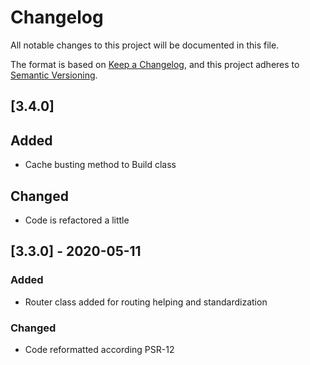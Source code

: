# Changelog
All notable changes to this project will be documented in this file.

The format is based on [Keep a Changelog](https://keepachangelog.com/en/1.0.0/),
and this project adheres to [Semantic Versioning](https://semver.org/spec/v2.0.0.html).

## [3.4.0]
## Added
- Cache busting method to Build class

## Changed
- Code is refactored a little

## [3.3.0] - 2020-05-11
### Added
- Router class added for routing helping and standardization

### Changed
- Code reformatted according PSR-12
